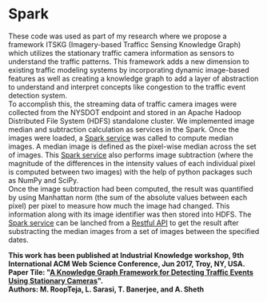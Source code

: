 # Spark

These code was used as part of my research where we propose a framework ITSKG (Imagery-based Trafficc Sensing Knowledge Graph) which utilizes the stationary traffic camera information as sensors to understand the traffic patterns. This framework adds a new dimension to existing traffic modeling systems by incorporating dynamic image-based features as well as creating a knowledge graph to add a layer of abstraction to understand and interpret concepts like congestion to the traffic event detection system.<br />
To accomplish this, the streaming data of traffic camera images were collected from the NYSDOT endpoint and stored in an Apache Hadoop Distributed File System (HDFS) standalone cluster. We implemented image median and subtraction calculation as services in the Spark. Once the images were loaded, a [Spark service](server.py) was called to compute median images. A median image is defined as the pixel-wise median across the set of images. This [Spark service](server.py) also performs image subtraction (where the magnitude of the differences in the intensity values of each individual pixel is computed between two images) with the help of python packages such as NumPy and SciPy.<br />
Once the image subtraction had been computed, the result was quantified by using Manhattan norm (the sum of the absolute values between each pixel) per pixel to measure how much the image had changed. This information along with its image identifier was then stored into HDFS. The [Spark service](server.py) can be lanched from a [Restful API](Service.java) to get the result after substracting the median images from a set of images between the specified dates.

**This work has been published at Industrial Knowledge workshop, 9th International ACM Web Science Conference, Jun 2017, Troy, NY, USA. <br />
Paper Tile: "[A Knowledge Graph Framework for Detecting Traffic Events Using Stationary Cameras](https://corescholar.libraries.wright.edu/knoesis/1133/)".<br />
Authors: M. RoopTeja, L. Sarasi, T. Banerjee, and A. Sheth**